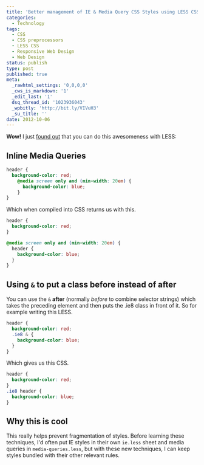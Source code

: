 ```yaml
---
title: 'Better management of IE & Media Query CSS Styles using LESS CSS'
categories:
  - Technology
tags:
  - CSS
  - CSS preprocessors
  - LESS CSS
  - Responsive Web Design
  - Web Design
status: publish
type: post
published: true
meta:
  _rawhtml_settings: '0,0,0,0'
  _cws_is_markdown: '1'
  _edit_last: '1'
  dsq_thread_id: '1023936043'
  _wpbitly: 'http://bit.ly/VIVuH3'
  _su_title: ''
date: 2012-10-06
---
```

**Wow!** I just [found out](http://alwaystwisted.com/post.php?s=2012-06-05-another-approach-to-mobile-first-css-whilst-supporting-internet-explorer) that you can do this awesomeness with LESS:

## Inline Media Queries

```scss
header {
  background-color: red;
    @media screen only and (min-width: 20em) {
      background-color: blue;
    }
}
```

Which when compiled into CSS returns us with this.

```css
header {
  background-color: red;
}

@media screen only and (min-width: 20em) {
  header {
    background-color: blue;
  }
}
```


## Using `&` to put a class before instead of after

You can use the  `&`  **after** (normally *before* to combine selector strings) which takes the preceding element and then puts the .ie8 class in front of it. So for example writing this LESS.

```scss
header {
  background-color: red;
  .ie8 & {
    background-color: blue;
  }
}
```

Which gives us this CSS.

```css
header {
  background-color: red;
}
.ie8 header {
  background-color: blue;
}
```


## Why this is cool

This really helps prevent fragmentation of styles. Before learning these techniques, I'd often put IE styles in their own `ie.less` sheet and media queries in `media-queries.less`, but with these new techniques, I can keep styles bundled with their other relevant rules.

